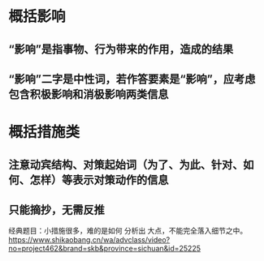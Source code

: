 # 概括影响
## “影响”是指事物、行为带来的作用，造成的结果
## “影响”二字是中性词，若作答要素是“影响”，应考虑包含积极影响和消极影响两类信息
# 概括措施类
## 注意动宾结构、对策起始词（为了、为此、针对、如何、怎样）等表示对策动作的信息
## 只能摘抄，无需反推
经典题目：小措施很多，难的是如何 分析出 大点，不能完全落入细节之中。
https://www.shikaobang.cn/wa/advclass/video?no=project462&brand=skb&province=sichuan&id=25225